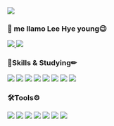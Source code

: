 
<img src="https://capsule-render.vercel.app/api?type=waving&color=B39CD0&height=200&section=header&fontcolor=4B4453&text=!Hola¡&fontAlign=80&fontColor=fff"/>

### 👋 me llamo Lee Hye young😉
<a href="https://hits.seeyoufarm.com">
  <img src="https://hits.seeyoufarm.com/api/count/incr/badge.svg?url=https%3A%2F%2Fgithub .com%2Fcocopalm221&count_bg=%238000AC&title_bg=%23000000&icon=github.svg&icon_color=%23E7E7E7&title=hits&edge_flat=false"/>
</a>
<a href="https://www.instagram.com/hye_young.0">
<img src="https://img.shields.io/badge/Instagram-E4405F?style=flat-square&logo=Instagram&logoColor=fff"/>
</a>


### 📖Skills & Studying✏
<div>
<img src="https://img.shields.io/badge/HTML5-E34F26?style=flat-square&logo=HTML5&logoColor=fff"/>
<img src="https://img.shields.io/badge/CSS3-1572B6?style=flat-square&logo=CSS3&logoColor=fff"/>
<img src="https://img.shields.io/badge/Tailwind CSS-06B6D4?style=flat-square&logo=Tailwind CSS&logoColor=fff"/>
<img src="https://img.shields.io/badge/Sass-CC6699?style=flat-square&logo=Sass&logoColor=fff"/>
<img src="https://img.shields.io/badge/JavaScript-F7DF1E?style=flat-square&logo=JavaScript&logoColor=000"/>
<img src="https://img.shields.io/badge/React-61DAFB?style=flat-square&logo=React&logoColor=fff"/>
<img src="https://img.shields.io/badge/TypeScript-3178C6?style=flat-square&logo=TypeScript&logoColor=fff"/>
<img src="https://img.shields.io/badge/styled components-DB7093?style=flat-square&logo=styled-components&logoColor=fff"/>
</div>


### 🛠Tools⚙
<div>
<img src="https://img.shields.io/badge/Visual Studio Code-007ACC?style=flat-square&logo=Visual Studio Code&logoColor=fff"/>
<img src="https://img.shields.io/badge/Firebase-FFCA28?style=flat-square&logo=Firebase&logoColor=000"/>
<img src="https://img.shields.io/badge/Adobe Photoshop-31A8FF?style=flat-square&logo=Adobe Photoshop&logoColor=fff"/>
<img src="https://img.shields.io/badge/Adobe Illustrator-FF9A00?style=flat-square&logo=Adobe Illustrator&logoColor=000"/>
<img src="https://img.shields.io/badge/Figma-F24E1E?style=flat-square&logo=Figma&logoColor=fff"/>
<img src="https://img.shields.io/badge/Notion-000000?style=flat-square&logo=Notion&logoColor=fff"/>
<img src="https://img.shields.io/badge/Sourcetree-0052CC?style=flat-square&logo=Sourcetree&logoColor=fff"/>
</div>




